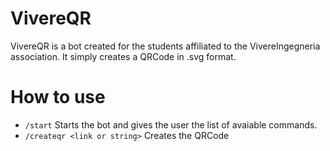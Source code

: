 # VivereQR
VivereQR is a bot created for the students affiliated to the VivereIngegneria association.
It simply creates a QRCode in .svg format.

# How to use
- ```/start``` Starts the bot and gives the user the list of avaiable commands.
- ```/createqr <link or string>``` Creates the QRCode

